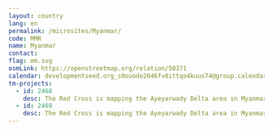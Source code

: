 ```yaml
---
layout: country
lang: en
permalink: /microsites/Myanmar/
code: MMR
name: Myanmar
contact:
flag: mm.svg
osmLink: https://openstreetmap.org/relation/50371
calendar: developmentseed.org_s0ouode2046fv8ittqo4kuus74@group.calendar.google.com
tm-projects:
  - id: 2468
    desc: The Red Cross is mapping the Ayeyarwady Delta area in Myanmar as part of a multi-year mapping and data readiness activity to better understand where critical infrastructure and roads are to inform decision making during potential disasters. As recently as 2008 a cyclone killed at least 77,000 people with over 55,900 missing, and left about 2.5 million homeless. The map data will help the Red Cross to better understand where people live in relation to potential hazards so that we can help them be prepared for the disaster and so national decision makers can make better decisions in the immediate aftermath of a disaster.
  - id: 2469
    desc: The Red Cross is mapping the Ayeyarwady Delta area in Myanmar as part of a multi-year mapping and data readiness activity to better understand where critical infrastructure and roads are to inform decision making during potential disasters. As recently as 2008 a cyclone killed at least 77,000 people with over 55,900 missing, and left about 2.5 million homeless. The map data will help the Red Cross to better understand where people live in relation to potential hazards so that we can help them be prepared for the disaster and so national decision makers can make better decisions in the immediate aftermath of a disaster. Through the MapGive project, the Humanitarian Information Unit (HIU) of the U.S. Department of State is providing the OpenStreetMap community access to updated satellite imagery services to help assist with humanitarian mapping.
---
```


